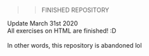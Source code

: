 >> FINISHED REPOSITORY

Update March 31st 2020<br>
All exercises on HTML are finished! :D
<br><br>
In other words, this repository is abandoned lol
